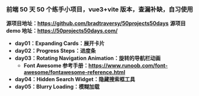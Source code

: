### **前端 50 天 50 个练手小项目，vue3+vite 版本，查漏补缺，自习使用**

**源项目地址：https://github.com/bradtraversy/50projects50days**
**源项目 demo 地址：https://50projects50days.com/**

- **day01：Expanding Cards：展开卡片**
- **day02：Progress Steps：进度条**
- **day03：Rotating Navigation Animation：旋转的导航栏动画**
  - **Font Awesome 参考手册：https://www.runoob.com/font-awesome/fontawesome-reference.html**
- **day04：Hidden Search Widget：隐藏搜索框工具**
- **day05：Blurry Loading：模糊加载**
